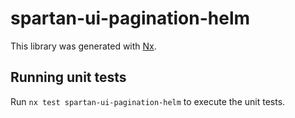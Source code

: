 # spartan-ui-pagination-helm

This library was generated with [Nx](https://nx.dev).


## Running unit tests

Run `nx test spartan-ui-pagination-helm` to execute the unit tests.


